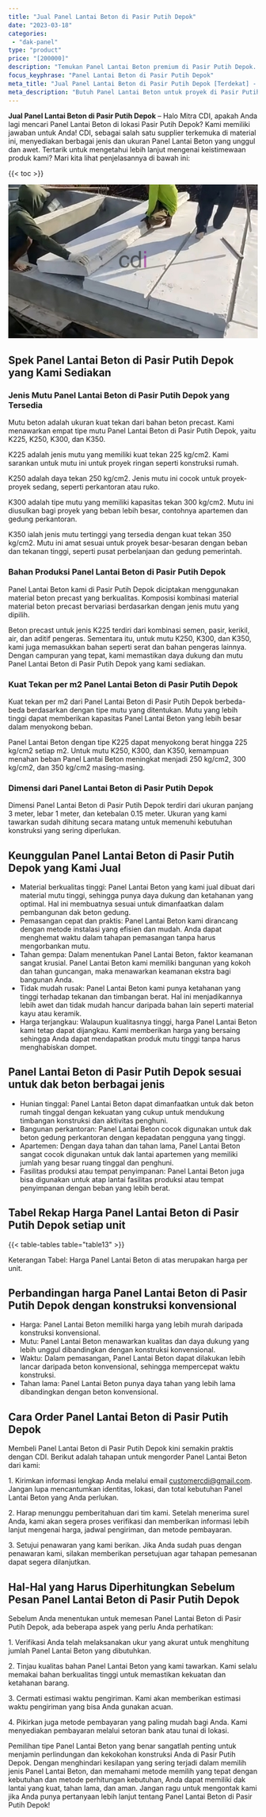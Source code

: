 ```yaml
---
title: "Jual Panel Lantai Beton di Pasir Putih Depok"
date: "2023-03-18"
categories:
 - "dak-panel"
type: "product"
price: "[200000]"
description: "Temukan Panel Lantai Beton premium di Pasir Putih Depok. Solusi ideal untuk proyek konstruksi dengan kualitas unggul, Panel Lantai Beton memberikan kekuatan maksimal untuk proyek pembangunan. Konsultasi gratis."
focus_keyphrase: "Panel Lantai Beton di Pasir Putih Depok"
meta_title: "Jual Panel Lantai Beton di Pasir Putih Depok [Terdekat] - CDI"
meta_description: "Butuh Panel Lantai Beton untuk proyek di Pasir Putih Depok?. Kami menyediakan Panel Lantai Beton premium untuk proyek konstruksi. Harga terbaik hanya di sini."
---
```


**Jual Panel Lantai Beton di Pasir Putih Depok** – Halo Mitra CDI, apakah Anda lagi mencari Panel Lantai Beton di lokasi Pasir Putih Depok? Kami memiliki jawaban untuk Anda! CDI, sebagai salah satu supplier terkemuka di material ini, menyediakan berbagai jenis dan ukuran Panel Lantai Beton yang unggul dan awet. Tertarik untuk mengetahui lebih lanjut mengenai keistimewaan produk kami? Mari kita lihat penjelasannya di bawah ini:

{{< toc >}}

![Jual Panel Lantai Beton di Pasir Putih Depok](/images/dak-panel/dak-panel-08.jpg)

## Spek Panel Lantai Beton di Pasir Putih Depok yang Kami Sediakan

### Jenis Mutu Panel Lantai Beton di Pasir Putih Depok yang Tersedia

Mutu beton adalah ukuran kuat tekan dari bahan beton precast. Kami menawarkan empat tipe mutu Panel Lantai Beton di Pasir Putih Depok, yaitu K225, K250, K300, dan K350.

K225 adalah jenis mutu yang memiliki kuat tekan 225 kg/cm2. Kami sarankan untuk mutu ini untuk proyek ringan seperti konstruksi rumah.

K250 adalah daya tekan 250 kg/cm2. Jenis mutu ini cocok untuk proyek-proyek sedang, seperti perkantoran atau ruko.

K300 adalah tipe mutu yang memiliki kapasitas tekan 300 kg/cm2. Mutu ini diusulkan bagi proyek yang beban lebih besar, contohnya apartemen dan gedung perkantoran.

K350 ialah jenis mutu tertinggi yang tersedia dengan kuat tekan 350 kg/cm2. Mutu ini amat sesuai untuk proyek besar-besaran dengan beban dan tekanan tinggi, seperti pusat perbelanjaan dan gedung pemerintah.

### Bahan Produksi Panel Lantai Beton di Pasir Putih Depok

Panel Lantai Beton kami di Pasir Putih Depok diciptakan menggunakan material beton precast yang berkualitas. Komposisi kombinasi material material beton precast bervariasi berdasarkan dengan jenis mutu yang dipilih.

Beton precast untuk jenis K225 terdiri dari kombinasi semen, pasir, kerikil, air, dan aditif pengeras. Sementara itu, untuk mutu K250, K300, dan K350, kami juga memasukkan bahan seperti serat dan bahan pengeras lainnya. Dengan campuran yang tepat, kami memastikan daya dukung dan mutu Panel Lantai Beton di Pasir Putih Depok yang kami sediakan.

### Kuat Tekan per m2 Panel Lantai Beton di Pasir Putih Depok

Kuat tekan per m2 dari Panel Lantai Beton di Pasir Putih Depok berbeda-beda berdasarkan dengan tipe mutu yang ditentukan. Mutu yang lebih tinggi dapat memberikan kapasitas Panel Lantai Beton yang lebih besar dalam menyokong beban.

Panel Lantai Beton dengan tipe K225 dapat menyokong berat hingga 225 kg/cm2 setiap m2. Untuk mutu K250, K300, dan K350, kemampuan menahan beban Panel Lantai Beton meningkat menjadi 250 kg/cm2, 300 kg/cm2, dan 350 kg/cm2 masing-masing.

### Dimensi dari Panel Lantai Beton di Pasir Putih Depok

Dimensi Panel Lantai Beton di Pasir Putih Depok terdiri dari ukuran panjang 3 meter, lebar 1 meter, dan ketebalan 0.15 meter. Ukuran yang kami tawarkan sudah dihitung secara matang untuk memenuhi kebutuhan konstruksi yang sering diperlukan.

## Keunggulan Panel Lantai Beton di Pasir Putih Depok yang Kami Jual

*   Material berkualitas tinggi: Panel Lantai Beton yang kami jual dibuat dari material mutu tinggi, sehingga punya daya dukung dan ketahanan yang optimal. Hal ini membuatnya sesuai untuk dimanfaatkan dalam pembangunan dak beton gedung.
*   Pemasangan cepat dan praktis: Panel Lantai Beton kami dirancang dengan metode instalasi yang efisien dan mudah. Anda dapat menghemat waktu dalam tahapan pemasangan tanpa harus mengorbankan mutu.
*   Tahan gempa: Dalam menentukan Panel Lantai Beton, faktor keamanan sangat krusial. Panel Lantai Beton kami memiliki bangunan yang kokoh dan tahan guncangan, maka menawarkan keamanan ekstra bagi bangunan Anda.
*   Tidak mudah rusak: Panel Lantai Beton kami punya ketahanan yang tinggi terhadap tekanan dan timbangan berat. Hal ini menjadikannya lebih awet dan tidak mudah hancur daripada bahan lain seperti material kayu atau keramik.
*   Harga terjangkau: Walaupun kualitasnya tinggi, harga Panel Lantai Beton kami tetap dapat dijangkau. Kami memberikan harga yang bersaing sehingga Anda dapat mendapatkan produk mutu tinggi tanpa harus menghabiskan dompet.

## Panel Lantai Beton di Pasir Putih Depok sesuai untuk dak beton berbagai jenis

*   Hunian tinggal: Panel Lantai Beton dapat dimanfaatkan untuk dak beton rumah tinggal dengan kekuatan yang cukup untuk mendukung timbangan konstruksi dan aktivitas penghuni.
*   Bangunan perkantoran: Panel Lantai Beton cocok digunakan untuk dak beton gedung perkantoran dengan kepadatan pengguna yang tinggi.
*   Apartemen: Dengan daya tahan dan tahan lama, Panel Lantai Beton sangat cocok digunakan untuk dak lantai apartemen yang memiliki jumlah yang besar ruang tinggal dan penghuni.
*   Fasilitas produksi atau tempat penyimpanan: Panel Lantai Beton juga bisa digunakan untuk atap lantai fasilitas produksi atau tempat penyimpanan dengan beban yang lebih berat.

## Tabel Rekap Harga Panel Lantai Beton di Pasir Putih Depok setiap unit

{{< table-tables table="table13" >}}

Keterangan Tabel: Harga Panel Lantai Beton di atas merupakan harga per unit.

## Perbandingan harga Panel Lantai Beton di Pasir Putih Depok dengan konstruksi konvensional

*   Harga: Panel Lantai Beton memiliki harga yang lebih murah daripada konstruksi konvensional.
*   Mutu: Panel Lantai Beton menawarkan kualitas dan daya dukung yang lebih unggul dibandingkan dengan konstruksi konvensional.
*   Waktu: Dalam pemasangan, Panel Lantai Beton dapat dilakukan lebih lancar daripada beton konvensional, sehingga mempercepat waktu konstruksi.
*   Tahan lama: Panel Lantai Beton punya daya tahan yang lebih lama dibandingkan dengan beton konvensional.

## Cara Order Panel Lantai Beton di Pasir Putih Depok

Membeli Panel Lantai Beton di Pasir Putih Depok kini semakin praktis dengan CDI. Berikut adalah tahapan untuk mengorder Panel Lantai Beton dari kami:

1\.  Kirimkan informasi lengkap Anda melalui email customercdi@gmail.com. Jangan lupa mencantumkan identitas, lokasi, dan total kebutuhan Panel Lantai Beton yang Anda perlukan.

2\.  Harap menunggu pemberitahuan dari tim kami. Setelah menerima surel Anda, kami akan segera proses verifikasi dan memberikan informasi lebih lanjut mengenai harga, jadwal pengiriman, dan metode pembayaran.

3\.  Setujui penawaran yang kami berikan. Jika Anda sudah puas dengan penawaran kami, silakan memberikan persetujuan agar tahapan pemesanan dapat segera dilanjutkan.

## Hal-Hal yang Harus Diperhitungkan Sebelum Pesan Panel Lantai Beton di Pasir Putih Depok

Sebelum Anda menentukan untuk memesan Panel Lantai Beton di Pasir Putih Depok, ada beberapa aspek yang perlu Anda perhatikan:

1\.  Verifikasi Anda telah melaksanakan ukur yang akurat untuk menghitung jumlah Panel Lantai Beton yang dibutuhkan.

2\.  Tinjau kualitas bahan Panel Lantai Beton yang kami tawarkan. Kami selalu memakai bahan berkualitas tinggi untuk memastikan kekuatan dan ketahanan barang.

3\.  Cermati estimasi waktu pengiriman. Kami akan memberikan estimasi waktu pengiriman yang bisa Anda gunakan acuan.

4\.  Pikirkan juga metode pembayaran yang paling mudah bagi Anda. Kami menyediakan pembayaran melalui setoran bank atau tunai di lokasi.

Pemilihan tipe Panel Lantai Beton yang benar sangatlah penting untuk menjamin perlindungan dan kekokohan konstruksi Anda di Pasir Putih Depok. Dengan menghindari kesilapan yang sering terjadi dalam memilih jenis Panel Lantai Beton, dan memahami metode memilih yang tepat dengan kebutuhan dan metode perhitungan kebutuhan, Anda dapat memiliki dak lantai yang kuat, tahan lama, dan aman. Jangan ragu untuk mengontak kami jika Anda punya pertanyaan lebih lanjut tentang Panel Lantai Beton di Pasir Putih Depok!